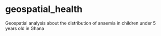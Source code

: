 # geospatial_health
Geospatial analysis about the distribution of anaemia in children under 5 years old in Ghana
